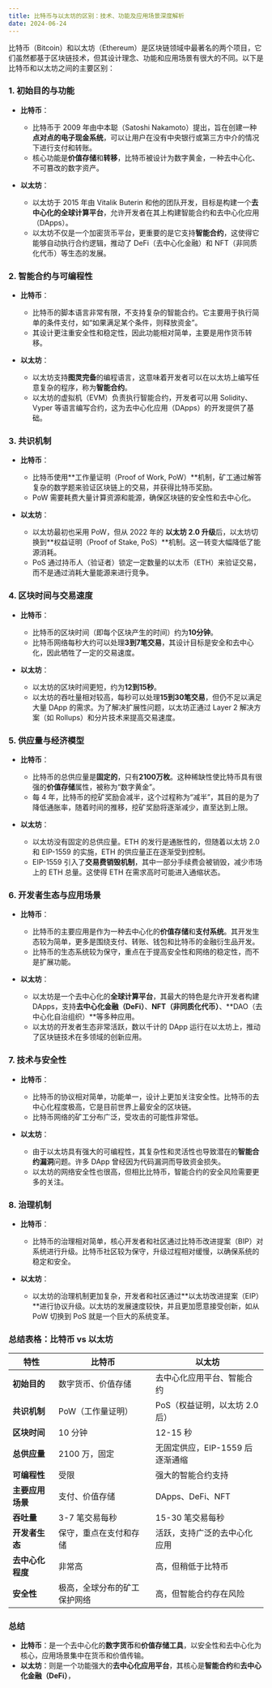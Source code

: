 ```yaml
---
title: 比特币与以太坊的区别：技术、功能及应用场景深度解析
date: 2024-06-24
---
```



比特币（Bitcoin）和以太坊（Ethereum）是区块链领域中最著名的两个项目，它们虽然都基于区块链技术，但其设计理念、功能和应用场景有很大的不同。以下是比特币和以太坊之间的主要区别：

### 1. **初始目的与功能**

- **比特币**：
  - 比特币于 2009 年由中本聪（Satoshi Nakamoto）提出，旨在创建一种**点对点的电子现金系统**，可以让用户在没有中央银行或第三方中介的情况下进行支付和转账。
  - 核心功能是**价值存储**和**转移**，比特币被设计为数字黄金，一种去中心化、不可篡改的数字资产。

- **以太坊**：
  - 以太坊于 2015 年由 Vitalik Buterin 和他的团队开发，目标是构建一个**去中心化的全球计算平台**，允许开发者在其上构建智能合约和去中心化应用（DApps）。
  - 以太坊不仅是一个加密货币平台，更重要的是它支持**智能合约**，这使得它能够自动执行合约逻辑，推动了 DeFi（去中心化金融）和 NFT（非同质化代币）等生态的发展。

### 2. **智能合约与可编程性**

- **比特币**：
  - 比特币的脚本语言非常有限，不支持复杂的智能合约。它主要用于执行简单的条件支付，如“如果满足某个条件，则释放资金”。
  - 其设计更注重安全性和稳定性，因此功能相对简单，主要是用作货币转移。

- **以太坊**：
  - 以太坊支持**图灵完备**的编程语言，这意味着开发者可以在以太坊上编写任意复杂的程序，称为**智能合约**。
  - 以太坊的虚拟机（EVM）负责执行智能合约，开发者可以用 Solidity、Vyper 等语言编写合约，这为去中心化应用（DApps）的开发提供了基础。

### 3. **共识机制**

- **比特币**：
  - 比特币使用**工作量证明（Proof of Work, PoW）**机制，矿工通过解答复杂的数学题来验证区块链上的交易，并获得比特币奖励。
  - PoW 需要耗费大量计算资源和能源，确保区块链的安全性和去中心化。

- **以太坊**：
  - 以太坊最初也采用 PoW，但从 2022 年的 **以太坊 2.0 升级**后，以太坊切换到**权益证明（Proof of Stake, PoS）**机制。这一转变大幅降低了能源消耗。
  - PoS 通过持币人（验证者）锁定一定数量的以太币（ETH）来验证交易，而不是通过消耗大量能源来进行竞争。

### 4. **区块时间与交易速度**

- **比特币**：
  - 比特币的区块时间（即每个区块产生的时间）约为**10分钟**。
  - 比特币网络每秒大约可以处理**3到7笔交易**，其设计目标是安全和去中心化，因此牺牲了一定的交易速度。

- **以太坊**：
  - 以太坊的区块时间更短，约为**12到15秒**。
  - 以太坊的吞吐量相对较高，每秒可以处理**15到30笔交易**，但仍不足以满足大量 DApp 的需求。为了解决扩展性问题，以太坊正通过 Layer 2 解决方案（如 Rollups）和分片技术来提高交易速度。

### 5. **供应量与经济模型**

- **比特币**：
  - 比特币的总供应量是**固定的**，只有**2100万枚**。这种稀缺性使比特币具有很强的**价值存储**属性，被称为“数字黄金”。
  - 每 4 年，比特币的挖矿奖励会减半，这个过程称为“减半”，其目的是为了降低通胀率，随着时间的推移，挖矿奖励将逐渐减少，直至达到上限。

- **以太坊**：
  - 以太坊没有固定的总供应量。ETH 的发行是通胀性的，但随着以太坊 2.0 和 EIP-1559 的实施，ETH 的供应量正在逐渐受到控制。
  - EIP-1559 引入了**交易费销毁机制**，其中一部分手续费会被销毁，减少市场上的 ETH 总量。这使得 ETH 在需求高时可能进入通缩状态。

### 6. **开发者生态与应用场景**

- **比特币**：
  - 比特币的主要应用是作为一种去中心化的**价值存储**和**支付系统**。其开发生态较为简单，更多是围绕支付、转账、钱包和比特币的金融衍生品开发。
  - 比特币的生态系统较为保守，重点在于提高安全性和网络的稳定性，而不是扩展功能。

- **以太坊**：
  - 以太坊是一个去中心化的**全球计算平台**，其最大的特色是允许开发者构建 DApps，支持**去中心化金融（DeFi）**、**NFT（非同质化代币）**、**DAO（去中心化自治组织）**等多种应用。
  - 以太坊的开发者生态非常活跃，数以千计的 DApp 运行在以太坊上，推动了区块链技术在多领域的创新应用。

### 7. **技术与安全性**

- **比特币**：
  - 比特币的协议相对简单，功能单一，设计上更加关注安全性。比特币的去中心化程度极高，它是目前世界上最安全的区块链。
  - 比特币网络的矿工分布广泛，受攻击的可能性非常低。

- **以太坊**：
  - 由于以太坊具有强大的可编程性，其复杂性和灵活性也导致潜在的**智能合约漏洞**问题。许多 DApp 曾经因为代码漏洞而导致资金损失。
  - 以太坊的网络安全性也很高，但相比比特币，智能合约的安全风险需要更多的关注。

### 8. **治理机制**

- **比特币**：
  - 比特币的治理相对简单，核心开发者和社区通过比特币改进提案（BIP）对系统进行升级。比特币社区较为保守，升级过程相对缓慢，以确保系统的稳定和安全。

- **以太坊**：
  - 以太坊的治理机制更加复杂，开发者和社区通过**以太坊改进提案（EIP）**进行协议升级。以太坊的发展速度较快，并且更加愿意接受创新，如从 PoW 切换到 PoS 就是一个巨大的系统变革。

### 总结表格：比特币 vs 以太坊

| 特性                  | **比特币**                         | **以太坊**                         |
|-----------------------|-----------------------------------|-----------------------------------|
| **初始目的**          | 数字货币、价值存储                 | 去中心化应用平台、智能合约        |
| **共识机制**          | PoW（工作量证明）                  | PoS（权益证明，以太坊 2.0 后）    |
| **区块时间**          | 10 分钟                            | 12-15 秒                          |
| **总供应量**          | 2100 万，固定                     | 无固定供应，EIP-1559 后逐渐通缩   |
| **可编程性**          | 受限                              | 强大的智能合约支持                |
| **主要应用场景**      | 支付、价值存储                     | DApps、DeFi、NFT                  |
| **吞吐量**            | 3-7 笔交易每秒                    | 15-30 笔交易每秒                  |
| **开发者生态**        | 保守，重点在支付和存储            | 活跃，支持广泛的去中心化应用      |
| **去中心化程度**      | 非常高                             | 高，但稍低于比特币                |
| **安全性**            | 极高，全球分布的矿工保护网络      | 高，但智能合约存在风险            |

### 总结

- **比特币**：是一个去中心化的**数字货币**和**价值存储工具**，以安全性和去中心化为核心，应用场景集中在货币和价值传输。
- **以太坊**：则是一个功能强大的**去中心化应用平台**，其核心是**智能合约**和**去中心化金融（DeFi）**，